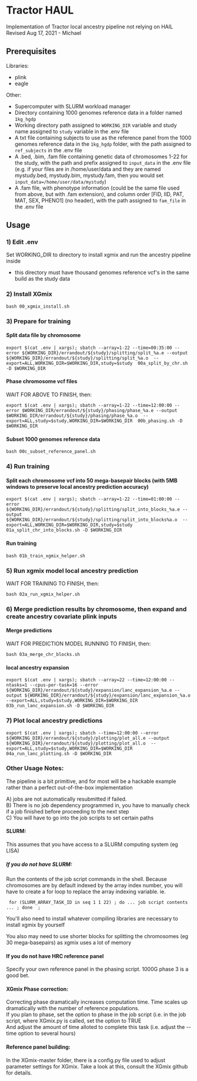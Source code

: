 # Tractor HAUL
Implementation of Tractor local ancestry pipeline not relying on HAIL  
Revised Aug 17, 2021 - Michael

## Prerequisites
Libraries:
- plink
- eagle

Other:
- Supercomputer with SLURM workload manager
- Directory containing 1000 genomes reference data in a folder named `1kg_hgdp`
- Working directory path assigned to `WORKING_DIR` variable and study name assigned to `study` variable in the .env file
- A txt file containing subjects to use as the reference panel from the 1000 genomes reference data in the `1kg_hgdp` folder, with the path assigned to `ref_subjects` in the .env file
- A .bed, .bim, .fam file containing genetic data of chromosomes 1-22 for the study, with the path and prefix assigned to `input_data` in the .env file (e.g. if your files are in /home/user/data and they are named mystudy.bed, mystudy.bim, mystudy.fam, then you would set `input_data=/home/user/data/mystudy`)
- A .fam file, with phenotype information (could be the same file used from above, but with .fam extension), and column order [FID, IID, PAT, MAT, SEX, PHENO1] (no header), with the path assigned to `fam_file` in the .env file

## Usage  
### 1) Edit .env
Set WORKING_DIR to directory to install xgmix and run the ancestry pipeline inside
  - this directory must have thousand genomes reference vcf's in the same build as the study data

### 2) Install XGmix
```
bash 00_xgmix_install.sh
```

### 3) Prepare for training

#### Split data file by chromosome
```
export $(cat .env | xargs); sbatch --array=1-22 --time=00:35:00 --error ${WORKING_DIR}/errandout/${study}/splitting/split_%a.e --output ${WORKING_DIR}/errandout/${study}/splitting/split_%a.o  --export=ALL,WORKING_DIR=$WORKING_DIR,study=$study  00a_split_by_chr.sh -D $WORKING_DIR
```

#### Phase chromosome vcf files
WAIT FOR ABOVE TO FINISH, then:
```
export $(cat .env | xargs); sbatch --array=1-22 --time=12:00:00 --error $WORKING_DIR/errandout/${study}/phasing/phase_%a.e --output $WORKING_DIR/errandout/${study}/phasing/phase_%a.o  --export=ALL,study=$study,WORKING_DIR=$WORKING_DIR  00b_phasing.sh -D $WORKING_DIR
```

#### Subset 1000 genomes reference data
```
bash 00c_subset_reference_panel.sh
```

### 4) Run training

#### Split each chromosome vcf into 50 mega-basepair blocks (with 5MB windows to preserve local ancestry prediction accuracy)
```
export $(cat .env | xargs); sbatch --array=1-22 --time=01:00:00 --error ${WORKING_DIR}/errandout/${study}/splitting/split_into_blocks_%a.e --output ${WORKING_DIR}/errandout/${study}/splitting/split_into_blocks%a.o  --export=ALL,WORKING_DIR=$WORKING_DIR,study=$study  01a_split_chr_into_blocks.sh -D $WORKING_DIR
```

#### Run training
```
bash 01b_train_xgmix_helper.sh
```

### 5) Run xgmix model local ancestry prediction
WAIT FOR TRAINING TO FINISH, then:
```
bash 02a_run_xgmix_helper.sh
```

### 6) Merge prediction results by chromosome, then expand and create ancestry covariate plink inputs

#### Merge predictions
WAIT FOR PREDICTION MODEL RUNNING TO FINISH, then:
```
bash 03a_merge_chr_blocks.sh
```

#### local ancestry expansion
```
export $(cat .env | xargs); sbatch --array=22 --time=12:00:00 --ntasks=1 --cpus-per-task=16 --error ${WORKING_DIR}/errandout/${study}/expansion/lanc_expansion_%a.e --output ${WORKING_DIR}/errandout/${study}/expansion/lanc_expansion_%a.o  --export=ALL,study=$study,WORKING_DIR=$WORKING_DIR  03b_run_lanc_expansion.sh -D $WORKING_DIR
```

### 7) Plot local ancestry predictions
```
export $(cat .env | xargs); sbatch --time=12:00:00 --error ${WORKING_DIR}/errandout/${study}/plotting/plot_all.e --output ${WORKING_DIR}/errandout/${study}/plotting/plot_all.o  --export=ALL,study=$study,WORKING_DIR=$WORKING_DIR  04a_run_lanc_plotting.sh -D $WORKING_DIR
```

### Other Usage Notes:  

The pipeline is a bit primitive, and for most will be a hackable example rather than a perfect out-of-the-box implementation

  A) jobs are not automatically resubmitted if failed.  
  B) There is no job dependency programmed in, you have to manually check if a job finished before proceeding to the next step  
  C) You will have to go into the job scripts to set certain paths

#### SLURM:
 This assumes that you have access to a SLURM computing system (eg LISA)

##### If you do not have SLURM:  
   Run the contents of the job script commands in the shell. Because chromosomes are by default indexed by the array index number, you will have to create a for loop to replace the array indexing variable. ie.

     for (SLURM_ARRAY_TASK_ID in seq 1 1 22) ; do ... job script contents ... ; done  ;  

   You'll also need to install whatever compiling libraries are necessary to install xgmix by yourself

   You also may need to use shorter blocks for splitting the chromosomes (eg 30 mega-basepairs) as xgmix uses a lot of memory

#### If you do not have HRC reference panel
   Specify your own reference panel in the phasing script. 1000G phase 3 is a good bet.

#### XGmix Phase correction:  
   Correcting phase dramatically increases computation time. Time scales up dramatically with the number of reference populations.  
   If you plan to phase, set the option to phase in the job script (i.e. in the job script, where XGmix.py is called, set the <phase> option to TRUE   
   And adjust the amount of time alloted to complete this task (i.e. adjust the --time option to several hours)  


#### Reference panel building:  
   In the XGmix-master folder, there is a config.py file used to adjust parameter settings for XGmix. Take a look at this, consult the XGmix github for details.
